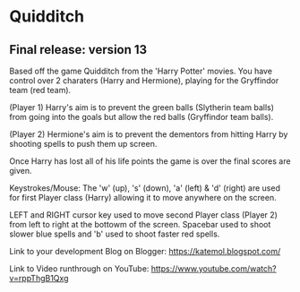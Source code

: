 # Quidditch 

## Final release: version 13

 Based off the game Quidditch from the 'Harry Potter' movies. You have control over 2 charaters (Harry and Hermione), playing for the Gryffindor team (red team).
 
 (Player 1) Harry's aim is to prevent the green balls (Slytherin team balls) from going into the
 goals but allow the red balls (Gryffindor team balls).
 
 (Player 2) Hermione's aim is to prevent the dementors from hitting Harry by shooting spells to push
 them up screen.
 
 Once Harry has lost all of his life points the game is over the final scores are given.
 
 Keystrokes/Mouse:
 The 'w' (up), 's' (down), 'a' (left) & 'd' (right) are used for first Player class
 (Harry) allowing it to move anywhere on the screen.
 
 LEFT and RIGHT cursor key used to move second Player class (Player 2) from left
 to right at the bottowm of the screen. Spacebar used to shoot slower blue spells
 and 'b' used to shoot faster red spells.
 
 Link to your development Blog on Blogger:
 https://katemol.blogspot.com/
 
 Link to Video runthrough on YouTube:
 https://www.youtube.com/watch?v=rppThgB1Qxg
 
 

